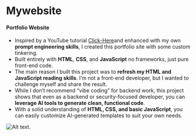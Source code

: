 # Mywebsite
#### **Portfolio Website**

- Inspired by a YouTube tutorial [Click-Here](https://youtu.be/moRqo158NGc)and enhanced with my own **prompt engineering skills**, I created this portfolio site with some custom tinkering.  
- Built entirely with **HTML**, **CSS**, and **JavaScript**  no frameworks, just pure front-end code.  
- The main reason I built this project was to **refresh my HTML and JavaScript reading skills**. I’m not a front-end developer, but I wanted to challenge myself and share the result.  
- While I don’t recommend “vibe coding” for backend work, this project shows that even as a backend or security-focused developer, you can **leverage AI tools to generate clean, functional code**.  
- With a solid understanding of **HTML, CSS, and basic JavaScript**, you can easily customize AI-generated templates to suit your own needs.  



![Alt text](https://example.com/path/to/1.png).

